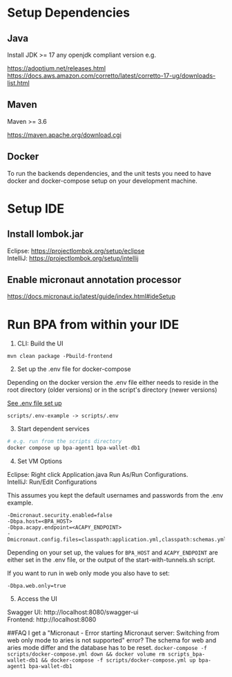 # Setup Dependencies

## Java

Install JDK >= 17 any openjdk compliant version e.g.

https://adoptium.net/releases.html
https://docs.aws.amazon.com/corretto/latest/corretto-17-ug/downloads-list.html

## Maven

Maven >= 3.6

https://maven.apache.org/download.cgi

## Docker

To run the backends dependencies, and the unit tests you need to have docker and docker-compose setup on your development machine.

# Setup IDE

## Install lombok.jar

Eclipse: https://projectlombok.org/setup/eclipse  
IntelliJ: https://projectlombok.org/setup/intellij

## Enable micronaut annotation processor

https://docs.micronaut.io/latest/guide/index.html#ideSetup

# Run BPA from within your IDE

1. CLI: Build the UI

```
mvn clean package -Pbuild-frontend
```

2. Set up the .env file for docker-compose

Depending on the docker version the .env file either needs to reside in the root directory (older versions) or in the script's directory (newer versions)

[See .env file set up](https://github.com/hyperledger-labs/business-partner-agent/blob/main/scripts/README.md) 
```
scripts/.env-example -> scripts/.env
```
3. Start dependent services
```s
# e.g. run from the scripts directory
docker compose up bpa-agent1 bpa-wallet-db1
```

4. Set VM Options

Eclipse: Right click Application.java Run As/Run Configurations.  
IntelliJ: Run/Edit Configurations

This assumes you kept the default usernames and passwords from the .env example.

```
-Dmicronaut.security.enabled=false
-Dbpa.host=<BPA_HOST>
-Dbpa.acapy.endpoint=<ACAPY_ENDPOINT>
-Dmicronaut.config.files=classpath:application.yml,classpath:schemas.yml
```

Depending on your set up, the values for `BPA_HOST` and `ACAPY_ENDPOINT` are either set in the .env file, or the output of the start-with-tunnels.sh script.

If you want to run in web only mode you also have to set:

```
-Dbpa.web.only=true
```

5. Access the UI

Swagger UI: http://localhost:8080/swagger-ui   
Frontend: http://localhost:8080

##FAQ
I get a "Micronaut - Error starting Micronaut server: Switching from web only mode to aries is not supported" error?
The schema for web and aries mode differ and the database has to be reset.
`
docker-compose -f scripts/docker-compose.yml down &&
docker volume rm scripts_bpa-wallet-db1 &&
docker-compose -f scripts/docker-compose.yml up bpa-agent1 bpa-wallet-db1
`
